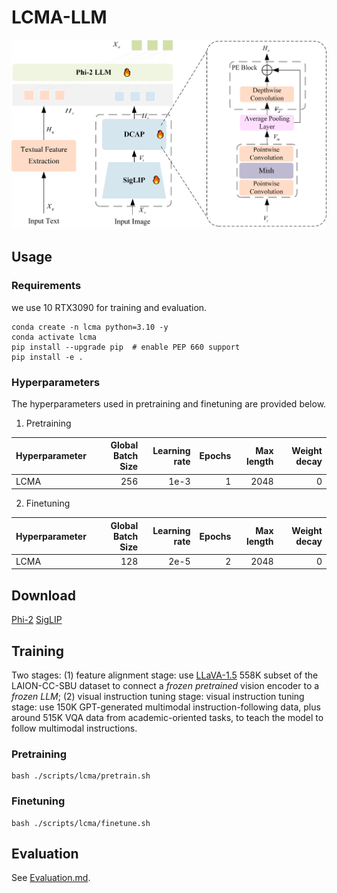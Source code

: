 # LCMA-LLM
![LCMA-LLM](lcma-llm.jpg)

## Usage
### Requirements
we use 10 RTX3090 for training and evaluation. 
```
conda create -n lcma python=3.10 -y
conda activate lcma
pip install --upgrade pip  # enable PEP 660 support
pip install -e .
```
### Hyperparameters
The hyperparameters used in pretraining and finetuning are provided below.

1. Pretraining

| Hyperparameter | Global Batch Size | Learning rate | Epochs | Max length | Weight decay |
|----------------| ---: | ---: | ---: | ---: | ---: |
| LCMA         | 256 | 1e-3 | 1 | 2048 | 0 |

2. Finetuning

| Hyperparameter | Global Batch Size | Learning rate | Epochs | Max length | Weight decay |
|----------------| ---: | ---: |-------:| ---: | ---: |
| LCMA      | 128 | 2e-5 |      2 | 2048 | 0 |

## Download
[Phi-2](https://huggingface.co/susnato/phi-2)
[SigLIP](https://huggingface.co/google/siglip-so400m-patch14-384)

## Training
Two stages: (1) feature alignment stage: use [LLaVA-1.5](https://github.com/haotian-liu/LLaVA/blob/main/docs/Data.md) 558K subset of the LAION-CC-SBU dataset to connect a *frozen pretrained* vision encoder to a *frozen LLM*; 
(2) visual instruction tuning stage: visual instruction tuning stage: use 150K GPT-generated multimodal instruction-following data, plus around 515K VQA data from academic-oriented tasks, to teach the model to follow multimodal instructions.

###  Pretraining
```
bash ./scripts/lcma/pretrain.sh
```
###  Finetuning
```
bash ./scripts/lcma/finetune.sh
```

##  Evaluation
See [Evaluation.md](https://github.com/haotian-liu/LLaVA/blob/main/docs/Evaluation.md).
